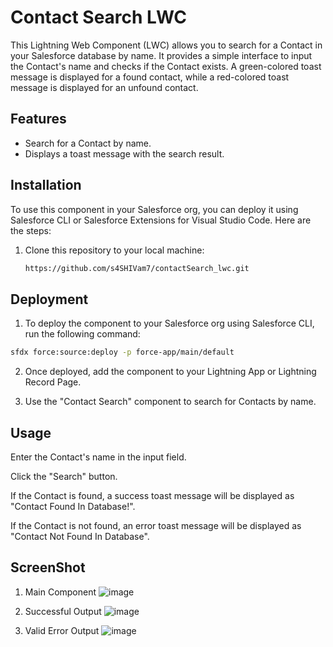 # Contact Search LWC

This Lightning Web Component (LWC) allows you to search for a Contact in your Salesforce database by name. 
It provides a simple interface to input the Contact's name and checks if the Contact exists.
 A green-colored toast message is displayed for a found contact, while a red-colored toast message is displayed for an unfound contact.

## Features

- Search for a Contact by name.
- Displays a toast message with the search result.

## Installation

To use this component in your Salesforce org, you can deploy it using Salesforce CLI or Salesforce Extensions for Visual Studio Code. Here are the steps:

1. Clone this repository to your local machine:

   ```bash
   https://github.com/s4SHIVam7/contactSearch_lwc.git

## Deployment

1. To deploy the component to your Salesforce org using Salesforce CLI, run the following command:

```bash
sfdx force:source:deploy -p force-app/main/default

```
2. Once deployed, add the component to your Lightning App or Lightning Record Page.

3. Use the "Contact Search" component to search for Contacts by name.

## Usage
Enter the Contact's name in the input field.

Click the "Search" button.

If the Contact is found, a success toast message will be displayed as "Contact Found In Database!".

If the Contact is not found, an error toast message will be displayed as "Contact Not Found In Database".

## ScreenShot

1. Main Component
![image](https://github.com/s4SHIVam7/contactSearch_lwc/assets/60181328/835b89ef-3111-44ee-abb7-05664a6194d0)

2. Successful Output
![image](https://github.com/s4SHIVam7/contactSearch_lwc/assets/60181328/1626fd2c-3bcb-4e02-b8c1-8711192c88f4)

3. Valid Error Output
![image](https://github.com/s4SHIVam7/contactSearch_lwc/assets/60181328/e24800ce-337a-4c14-9c41-c2afa21ff914)





